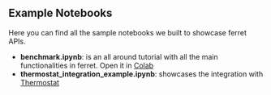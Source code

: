## Example Notebooks

Here you can find all the sample notebooks we built to showcase ferret APIs.

- **benchmark.ipynb**: is an all around tutorial with all the main functionalities in ferret.
Open it in [Colab](https://colab.research.google.com/github/g8a9/ferret/blob/main/examples/benchmark.ipynb)
- **thermostat_integration_example.ipynb**: showcases the integration with [Thermostat](https://github.com/DFKI-NLP/thermostat)